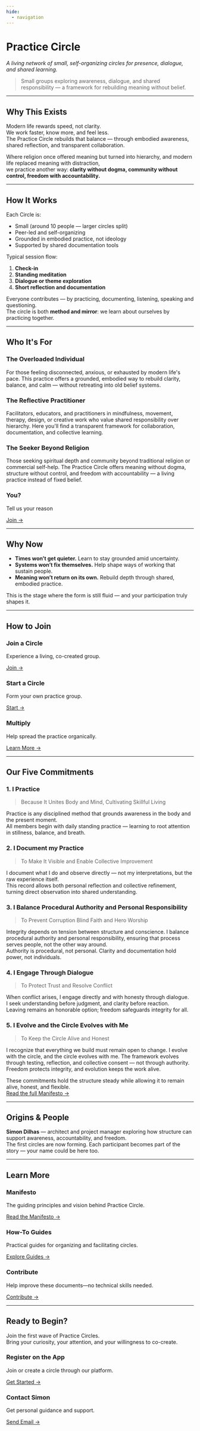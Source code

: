 ```yaml
---
hide:
  - navigation
---
```



# Practice Circle  
*A living network of small, self-organizing circles for presence, dialogue, and shared learning.*

> Small groups exploring awareness, dialogue, and shared responsibility — a framework for rebuilding meaning without belief.

---

## Why This Exists

Modern life rewards speed, not clarity.  
We work faster, know more, and feel less.  
The Practice Circle rebuilds that balance — through embodied awareness, shared reflection, and transparent collaboration.

Where religion once offered meaning but turned into hierarchy, and modern life replaced meaning with distraction,  
we practice another way: **clarity without dogma, community without control, freedom with accountability.**

---

## How It Works

Each Circle is:

- Small (around 10 people — larger circles split)
- Peer-led and self-organizing  
- Grounded in embodied practice, not ideology  
- Supported by shared documentation tools  

Typical session flow:

1. **Check-in**  
2. **Standing meditation**  
3. **Dialogue or theme exploration**  
4. **Short reflection and documentation**  

Everyone contributes — by practicing, documenting, listening, speaking and questioning.  
The circle is both **method and mirror**: we learn about ourselves by practicing together.

---

## Who It's For

<div class="info-cards-container">

<div class="info-card">
<h3>The Overloaded Individual</h3>
<p>For those feeling disconnected, anxious, or exhausted by modern life's pace. This practice offers a grounded, embodied way to rebuild clarity, balance, and calm — without retreating into old belief systems.</p>
</div>

<div class="info-card">
<h3>The Reflective Practitioner</h3>
<p>Facilitators, educators, and practitioners in mindfulness, movement, therapy, design, or creative work who value shared responsibility over hierarchy. Here you'll find a transparent framework for collaboration, documentation, and collective learning.</p>
</div>

<div class="info-card">
<h3>The Seeker Beyond Religion</h3>
<p>Those seeking spiritual depth and community beyond traditional religion or commercial self-help. The Practice Circle offers meaning without dogma, structure without control, and freedom with accountability — a living practice instead of fixed belief.</p>
</div>

<div class="info-card">
<h3>You?</h3>
<p>Tell us your reason</p>
<p><a href="how_to_join/">Join →</a></p>
</div>

</div>

---

## Why Now

- **Times won’t get quieter.** Learn to stay grounded amid uncertainty.  
- **Systems won’t fix themselves.** Help shape ways of working that sustain people.  
- **Meaning won’t return on its own.** Rebuild depth through shared, embodied practice.  

This is the stage where the form is still fluid — and your participation truly shapes it.

---

## How to Join

<div class="info-cards-container">

<div class="info-card">
<h3>Join a Circle</h3>
<p>Experience a living, co-created group.</p>
<p><a href="how_to_join/">Join →</a></p>
</div>

<div class="info-card">
<h3>Start a Circle</h3>
<p>Form your own practice group.</p>
<p><a href="howto/organize/lifecycle/create_a_circle/">Start →</a></p>
</div>

<div class="info-card">
<h3>Multiply</h3>
<p>Help spread the practice organically.</p>
<p><a href="howto/organize/lifecycle/spread_the_practice/">Learn More →</a></p>
</div>

</div>

---

## Our Five Commitments

### 1. I Practice
> Because It Unites Body and Mind, Cultivating Skillful Living

Practice is any disciplined method that grounds awareness in the body and the present moment.  
All members begin with daily standing practice — learning to root attention in stillness, balance, and breath.

### 2. I Document my Practice
> To Make It Visible and Enable Collective Improvement

I document what I do and observe directly — not my interpretations, but the raw experience itself.  
This record allows both personal reflection and collective refinement, turning direct observation into shared understanding.

### 3. I Balance Procedural Authority and Personal Responsibility
> To Prevent Corruption Blind Faith and Hero Worship

Integrity depends on tension between structure and conscience. I balance procedural authority and personal responsibility, ensuring that process serves people, not the other way around.  
Authority is procedural, not personal. Clarity and documentation hold power, not individuals.

### 4. I Engage Through Dialogue
> To Protect Trust and Resolve Conflict

When conflict arises, I engage directly and with honesty through dialogue.  
I seek understanding before judgment, and clarity before reaction.  
Leaving remains an honorable option; freedom safeguards integrity for all.

### 5. I Evolve and the Circle Evolves with Me
> To Keep the Circle Alive and Honest

I recognize that everything we build must remain open to change. I evolve with the circle, and the circle evolves with me.
The framework evolves through testing, reflection, and collective consent — not through authority.  
Freedom protects integrity, and evolution keeps the work alive.

These commitments hold the structure steady while allowing it to remain alive, honest, and flexible.  
[Read the full Manifesto →](manifesto.md)

---

## Origins & People

**Simon Dilhas** — architect and project manager exploring how structure can support awareness, accountability, and freedom.  
The first circles are now forming. Each participant becomes part of the story — your name could be here too.

---

## Learn More

<div class="info-cards-container">

<div class="info-card">
<h3>Manifesto</h3>
<p>The guiding principles and vision behind Practice Circle.</p>
<p><a href="manifesto/">Read the Manifesto →</a></p>
</div>

<div class="info-card">
<h3>How-To Guides</h3>
<p>Practical guides for organizing and facilitating circles.</p>
<p><a href="howto/">Explore Guides →</a></p>
</div>

<div class="info-card">
<h3>Contribute</h3>
<p>Help improve these documents—no technical skills needed.</p>
<p><a href="howto/organize/protocols/contribute_changes/">Contribute →</a></p>
</div>

</div>

---

## Ready to Begin?

Join the first wave of Practice Circles.  
Bring your curiosity, your attention, and your willingness to co-create.

<div class="info-cards-container">

<div class="info-card">
<h3>Register on the App</h3>
<p>Join or create a circle through our platform.</p>
<p><a href="https://practice-circle.softr.app/sign-up" target="_blank">Get Started →</a></p>
</div>

<div class="info-card">
<h3>Contact Simon</h3>
<p>Get personal guidance and support.</p>
<p><a href="mailto:simon.dilhas@gmail.com">Send Email →</a></p>
</div>

</div>
